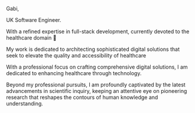 Gabi, 

UK Software Engineer.

With a refined expertise in full-stack development, currently devoted to the healthcare domain 🏥

My work is dedicated to architecting sophisticated digital solutions that seek to elevate the quality and accessibility of healthcare 

With a professional focus on crafting comprehensive digital solutions, I am dedicated to enhancing healthcare through technology.

Beyond my professional pursuits, I am profoundly captivated by the latest advancements in scientific inquiry, keeping an attentive eye on pioneering research that reshapes the contours of human knowledge and understanding.
